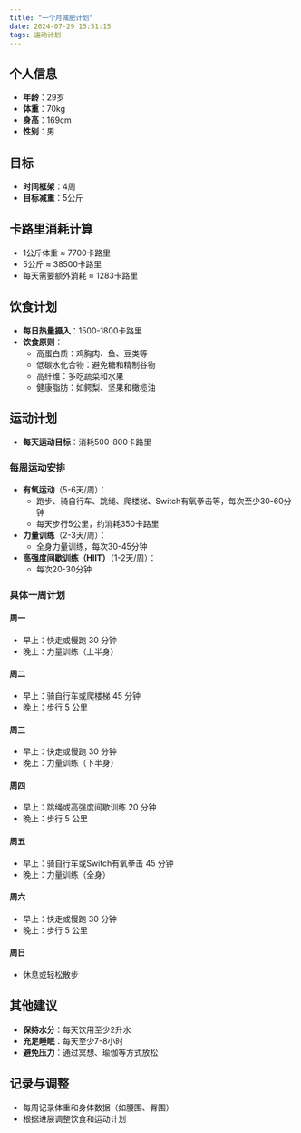 ```yaml
---
title: "一个月减肥计划"
date: 2024-07-29 15:51:15
tags: 运动计划
---
```



## 个人信息
- **年龄**：29岁
- **体重**：70kg
- **身高**：169cm
- **性别**：男

## 目标
- **时间框架**：4周
- **目标减重**：5公斤

## 卡路里消耗计算
- 1公斤体重 ≈ 7700卡路里
- 5公斤 ≈ 38500卡路里
- 每天需要额外消耗 ≈ 1283卡路里

## 饮食计划
- **每日热量摄入**：1500-1800卡路里
- **饮食原则**：
  - 高蛋白质：鸡胸肉、鱼、豆类等
  - 低碳水化合物：避免糖和精制谷物
  - 高纤维：多吃蔬菜和水果
  - 健康脂肪：如鳄梨、坚果和橄榄油

## 运动计划
- **每天运动目标**：消耗500-800卡路里

### 每周运动安排
- **有氧运动**（5-6天/周）：
  - 跑步、骑自行车、跳绳、爬楼梯、Switch有氧拳击等，每次至少30-60分钟
  - 每天步行5公里，约消耗350卡路里
- **力量训练**（2-3天/周）：
  - 全身力量训练，每次30-45分钟
- **高强度间歇训练（HIIT）**（1-2天/周）：
  - 每次20-30分钟

### 具体一周计划
#### 周一
- 早上：快走或慢跑 30 分钟
- 晚上：力量训练（上半身）

#### 周二
- 早上：骑自行车或爬楼梯 45 分钟
- 晚上：步行 5 公里

#### 周三
- 早上：快走或慢跑 30 分钟
- 晚上：力量训练（下半身）

#### 周四
- 早上：跳绳或高强度间歇训练 20 分钟
- 晚上：步行 5 公里

#### 周五
- 早上：骑自行车或Switch有氧拳击 45 分钟
- 晚上：力量训练（全身）

#### 周六
- 早上：快走或慢跑 30 分钟
- 晚上：步行 5 公里

#### 周日
- 休息或轻松散步

## 其他建议
- **保持水分**：每天饮用至少2升水
- **充足睡眠**：每天至少7-8小时
- **避免压力**：通过冥想、瑜伽等方式放松

## 记录与调整
- 每周记录体重和身体数据（如腰围、臀围）
- 根据进展调整饮食和运动计划
